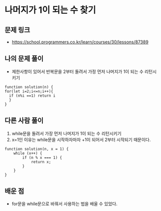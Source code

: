 # 나머지가 1이 되는 수 찾기

## 문제 링크

- https://school.programmers.co.kr/learn/courses/30/lessons/87389

## 나의 문제 풀이

- 제한사항이 있어서 반복문을 2부터 돌려서 가정 먼저 나머지가 1이 되는 수 리턴시키기

```Js
function solution(n) {
for(let i=2;i<=n;i++){
  if (n%i ==1) return i 
  }
}
```

## 다른 사람 풀이

1. while문을 돌려서 가장 먼저 나머지가 1이 되는 수 리턴시키기
2. x=1인 이유는 while문을 시작하자마자 +1이 되어서 2부터 시작되기 때문이다.

```Js
function solution(n, x = 1) {    
    while (x++) {
        if (n % x === 1) {
            return x;
        }
    }    
}
```

## 배운 점

- for문을 while문으로 바꿔서 사용하는 법을 배울 수 있었다.
